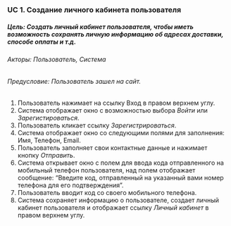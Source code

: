 ### UC 1.  Создание личного кабинета пользователя

##### *Цель:*  Создать личный кабинет пользователя, чтобы иметь возможность сохранять личную информацию об адресах доставки, способе оплаты и т.д.
###### *Акторы:* Пользователь, Система
###### *Предусловие:* Пользователь зашел на сайт.

1. Пользователь нажимает на ссылку Вход в правом верхнем углу.
2. Система отображает окно с возможностью выбора *Войти* или *Зарегистироваться*.
3. Пользователь кликает ссылку *Зарегистрироваться*.
4. Система отображает окно со следующими полями для заполнения: Имя, Телефон, Email.
5. Пользователь заполняет свои контактные данные и нажимает кнопку *Отправить*.
6. Система открывает окно с полем для ввода кода отправленного на мобильный телефон пользователя, над полем отображает сообщение: “Введите код, отправленный на указанный вами номер телефона для его подтверждения”.
7. Пользователь вводит код со своего мобильного телефона.
8. Система сохраняет информацию о пользователе, создает личный кабинет пользователя и отображает ссылку *Личный кабинет* в правом верхнем углу.

